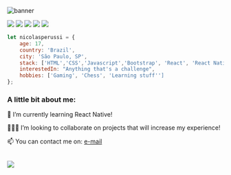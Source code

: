 ![banner](https://user-images.githubusercontent.com/57019750/110891678-427a0200-82d1-11eb-9c0c-1912f766bac3.png)

<a href = "mailto: joelvitortorres@gmail.com"><img src="https://img.shields.io/badge/-Gmail-%23EA4335?style=for-the-badge&logo=gmail&logoColor=white"></a>
<a href="https://www.linkedin.com/in/joevtap/" target="_blank"><img src="https://img.shields.io/badge/-LinkedIn-%230077B5?style=for-the-badge&logo=linkedin&logoColor=white"></a>
<a href="https://codepen.io/joevtap" target="_blank"><img src="https://img.shields.io/badge/-Codepen-%23333?style=for-the-badge&logo=codepen&logoColor=white"></a>
<a href="https://twitter.com/joevtap" target="_blank"><img src="https://img.shields.io/badge/-Twitter-%231DA1F2?style=for-the-badge&logo=twitter&logoColor=white"></a>
<a href="https://instagram.com/joevtap" target="_blank"><img src="https://img.shields.io/badge/-Instagram-%23E4405F?style=for-the-badge&logo=instagram&logoColor=white"></a>

```javascript
let nicolasperussi = {
    age: 17,
    country: 'Brazil',
    city: 'São Paulo, SP',
    stack: ['HTML','CSS','Javascript','Bootstrap', 'React', 'React Native'],
    interestedIn: "Anything that's a challenge",
    hobbies: ['Gaming', 'Chess', 'Learning stuff'']
};
```

<h3>A little bit about me:</h3>

<p align="left">
    🌱 I’m currently learning React Native!
</p>
<p align="left">
    🙋🏻‍♂️ I’m looking to collaborate on projects that will increase my experience!
</p>
<p align="left">
    📫 You can contact me on: <a href = "mailto: nicolasperussi12@hotmail.com"> e-mail </a>
</p>
<br/>
    <img align="left" src="https://github-readme-stats.vercel.app/api?username=nicolasperussi&show_icons=true&t&theme=react"/>
